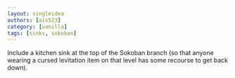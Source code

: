 ```yaml
---
layout: singleidea
authors: [ais523]
category: [vanilla]
tags: [sinks, sokoban]
---
```

Include a kitchen sink at the top of the Sokoban branch (so that anyone wearing a cursed levitation item on that level has some recourse to get back down).
